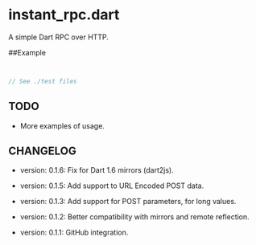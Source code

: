 instant_rpc.dart
============

A simple Dart RPC over HTTP.


##Example

```dart


// See ./test files


```

TODO
----

* More examples of usage.


CHANGELOG
---------

  * version: 0.1.6:
  Fix for Dart 1.6 mirrors (dart2js).

  * version: 0.1.5:
  Add support to URL Encoded POST data.

  * version: 0.1.3:
  Add support for POST parameters, for long values.

  * version: 0.1.2:
  Better compatibility with mirrors and remote reflection.

  * version: 0.1.1:
  GitHub integration.




